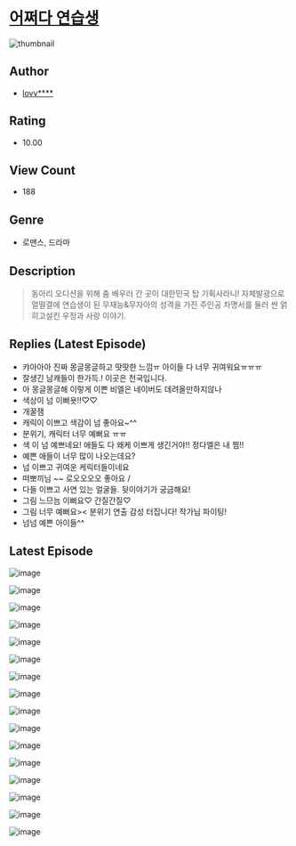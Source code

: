# [어쩌다 연습생](https://comic.naver.com/challenge/list?titleId=811372)
![thumbnail](https://image-comic.pstatic.net/user_contents_data/challenge_comic/2023/05/25/353686/upload_3919036816030709808_480x623.jpeg)

## Author
- [lovv****](https://comic.naver.com/artistTitle?id=353686)

## Rating
- 10.00

## View Count
- 188

## Genre
- 로맨스, 드라마

## Description
> 동아리 오디션을 위해 춤 배우러 간 곳이 대한민국 탑 기획사라니! 자체발광으로 얼떨결에 연습생이 된 무재능&무자아의 성격을 가진 주인공 차명서를 둘러 싼 얽히고설킨 우정과 사랑 이야기.

## Replies (Latest Episode)
- 캬아아아 진짜 몽글몽글하고 땃땃한 느낌ㅠ 아이들 다 너무 귀여워요ㅠㅠㅠ
- 잘생긴 남캐들이 한가득.! 이곳은 천국입니다.
- 아 몽글몽글해 이렇게 이쁜 비엘은 네이버도 데려올만하지않나
- 색상이 넘 이뻐욧!!♡♡
- 개꿀잼
- 캐릭이 이쁘고 색감이 넘 좋아요~^^
- 분위기, 캐릭터 너무 예뻐요 ㅠㅠ
- 색 이 넘 예쁘네요! 애들도 다 왜케 이쁘게 생긴거야!! 정다엘은 내 찜!!
- 예쁜 애들이 너무 많이 나오는데요?
- 넘 이쁘고 귀여운 케릭터들이네요
- 떠뽀끼님 ~~ 로오오오오 좋아요 /
- 다들 이쁘고 사연 있는 얼굴들. 뒷이야기가 궁금해요!
- 그림 느므늠 이뻐요♡ 간질간질♡
- 그림 너무 예뻐요>< 분위기 연출 감성 터집니다! 작가님 파이팅!
- 넘넘 예쁜 아이들^^

## Latest Episode
![image](https://image-comic.pstatic.net/user_contents_data/challenge_comic/2023/05/27/353686/upload_3558742433522267441.jpeg)

![image](https://image-comic.pstatic.net/user_contents_data/challenge_comic/2023/05/27/353686/upload_3702628926605244258.jpeg)

![image](https://image-comic.pstatic.net/user_contents_data/challenge_comic/2023/05/27/353686/upload_3545519512607863652.jpeg)

![image](https://image-comic.pstatic.net/user_contents_data/challenge_comic/2023/05/27/353686/upload_7219377075171636784.jpeg)

![image](https://image-comic.pstatic.net/user_contents_data/challenge_comic/2023/05/27/353686/upload_7147324983003525424.jpeg)

![image](https://image-comic.pstatic.net/user_contents_data/challenge_comic/2023/05/27/353686/upload_3835205848266008119.jpeg)

![image](https://image-comic.pstatic.net/user_contents_data/challenge_comic/2023/05/27/353686/upload_7292230719909291571.jpeg)

![image](https://image-comic.pstatic.net/user_contents_data/challenge_comic/2023/05/27/353686/upload_4050206340648547174.jpeg)

![image](https://image-comic.pstatic.net/user_contents_data/challenge_comic/2023/05/27/353686/upload_3691036779889178421.jpeg)

![image](https://image-comic.pstatic.net/user_contents_data/challenge_comic/2023/05/27/353686/upload_4135824417733555556.jpeg)

![image](https://image-comic.pstatic.net/user_contents_data/challenge_comic/2023/05/27/353686/upload_3690249315553862246.jpeg)

![image](https://image-comic.pstatic.net/user_contents_data/challenge_comic/2023/05/27/353686/upload_4063202774968526182.jpeg)

![image](https://image-comic.pstatic.net/user_contents_data/challenge_comic/2023/05/27/353686/upload_3846980316491428913.jpeg)

![image](https://image-comic.pstatic.net/user_contents_data/challenge_comic/2023/05/27/353686/upload_4122029735150170674.jpeg)

![image](https://image-comic.pstatic.net/user_contents_data/challenge_comic/2023/05/27/353686/upload_3835158371747915316.jpeg)

![image](https://image-comic.pstatic.net/user_contents_data/challenge_comic/2023/05/27/353686/upload_7292232013597402726.jpeg)
